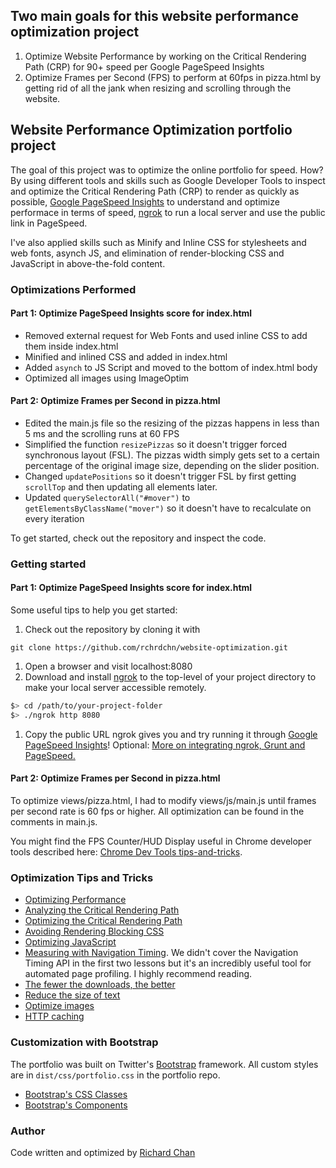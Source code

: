 ## Two main goals for this website performance optimization project

1) Optimize Website Performance by working on the Critical Rendering Path (CRP) for 90+ speed per Google PageSpeed Insights
2) Optimize Frames per Second (FPS) to perform at 60fps in pizza.html by getting rid of all the jank when resizing and scrolling through the website.

## Website Performance Optimization portfolio project

The goal of this project was to optimize the online portfolio for speed. How? By using different tools and skills such as Google Developer Tools to inspect and optimize the Critical Rendering Path (CRP) to render as quickly as possible, [Google PageSpeed Insights](https://developers.google.com/speed/pagespeed/insights/) to understand and optimize performace in terms of speed, [ngrok](https://ngrok.com/) to run a local server and use the public link in PageSpeed. 

I've also applied skills such as Minify and Inline CSS for stylesheets and web fonts, asynch JS, and elimination of render-blocking CSS and JavaScript in above-the-fold content.

### Optimizations Performed

#### Part 1: Optimize PageSpeed Insights score for index.html
* Removed external request for Web Fonts and used inline CSS to add them inside index.html
* Minified and inlined CSS and added in index.html
* Added `asynch` to JS Script and moved to the bottom of index.html body
* Optimized all images using ImageOptim

#### Part 2: Optimize Frames per Second in pizza.html
* Edited the main.js file so the resizing of the pizzas happens in less than 5 ms and the scrolling runs at 60 FPS
* Simplified the function `resizePizzas` so it doesn't trigger forced synchronous layout (FSL). The pizzas width simply gets set to a certain percentage of the original image size, depending on the slider position.
* Changed `updatePositions` so it doesn't trigger FSL by first getting `scrollTop` and then updating all elements later.
* Updated `querySelectorAll("#mover")` to `getElementsByClassName("mover")` so it doesn't have to recalculate on every iteration

To get started, check out the repository and inspect the code.

### Getting started

#### Part 1: Optimize PageSpeed Insights score for index.html

Some useful tips to help you get started:

1. Check out the repository by cloning it with

  ```git clone https://github.com/rchrdchn/website-optimization.git```

1. Open a browser and visit localhost:8080
1. Download and install [ngrok](https://ngrok.com/) to the top-level of your project directory to make your local server accessible remotely.

  ``` bash
  $> cd /path/to/your-project-folder
  $> ./ngrok http 8080
  ```

1. Copy the public URL ngrok gives you and try running it through [Google PageSpeed Insights](https://developers.google.com/speed/pagespeed/insights/)! Optional: [More on integrating ngrok, Grunt and PageSpeed.](http://www.jamescryer.com/2014/06/12/grunt-pagespeed-and-ngrok-locally-testing/)

#### Part 2: Optimize Frames per Second in pizza.html

To optimize views/pizza.html, I had to modify views/js/main.js until frames per second rate is 60 fps or higher. All optimization can be found in the comments in main.js. 

You might find the FPS Counter/HUD Display useful in Chrome developer tools described here: [Chrome Dev Tools tips-and-tricks](https://developer.chrome.com/devtools/docs/tips-and-tricks).

### Optimization Tips and Tricks
* [Optimizing Performance](https://developers.google.com/web/fundamentals/performance/ "web performance")
* [Analyzing the Critical Rendering Path](https://developers.google.com/web/fundamentals/performance/critical-rendering-path/analyzing-crp.html "analyzing crp")
* [Optimizing the Critical Rendering Path](https://developers.google.com/web/fundamentals/performance/critical-rendering-path/optimizing-critical-rendering-path.html "optimize the crp!")
* [Avoiding Rendering Blocking CSS](https://developers.google.com/web/fundamentals/performance/critical-rendering-path/render-blocking-css.html "render blocking css")
* [Optimizing JavaScript](https://developers.google.com/web/fundamentals/performance/critical-rendering-path/adding-interactivity-with-javascript.html "javascript")
* [Measuring with Navigation Timing](https://developers.google.com/web/fundamentals/performance/critical-rendering-path/measure-crp.html "nav timing api"). We didn't cover the Navigation Timing API in the first two lessons but it's an incredibly useful tool for automated page profiling. I highly recommend reading.
* <a href="https://developers.google.com/web/fundamentals/performance/optimizing-content-efficiency/eliminate-downloads.html">The fewer the downloads, the better</a>
* <a href="https://developers.google.com/web/fundamentals/performance/optimizing-content-efficiency/optimize-encoding-and-transfer.html">Reduce the size of text</a>
* <a href="https://developers.google.com/web/fundamentals/performance/optimizing-content-efficiency/image-optimization.html">Optimize images</a>
* <a href="https://developers.google.com/web/fundamentals/performance/optimizing-content-efficiency/http-caching.html">HTTP caching</a>

### Customization with Bootstrap
The portfolio was built on Twitter's <a href="http://getbootstrap.com/">Bootstrap</a> framework. All custom styles are in `dist/css/portfolio.css` in the portfolio repo.

* <a href="http://getbootstrap.com/css/">Bootstrap's CSS Classes</a>
* <a href="http://getbootstrap.com/components/">Bootstrap's Components</a>

### Author
Code written and optimized by [Richard Chan](http://richardchan.me/)